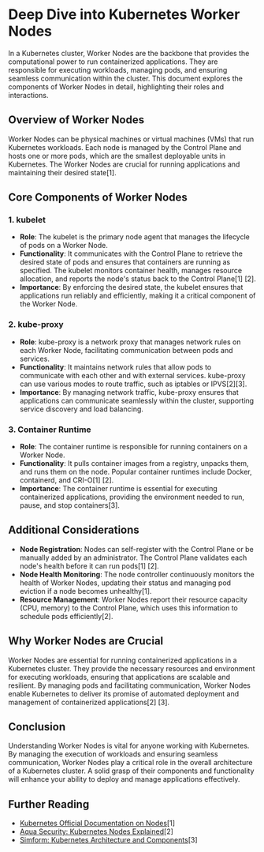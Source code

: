 # Deep Dive into Kubernetes Worker Nodes

In a Kubernetes cluster, Worker Nodes are the backbone that provides the computational power to run containerized applications. They are responsible for executing workloads, managing pods, and ensuring seamless communication within the cluster. This document explores the components of Worker Nodes in detail, highlighting their roles and interactions.

## Overview of Worker Nodes

Worker Nodes can be physical machines or virtual machines (VMs) that run Kubernetes workloads. Each node is managed by the Control Plane and hosts one or more pods, which are the smallest deployable units in Kubernetes. The Worker Nodes are crucial for running applications and maintaining their desired state[1].

## Core Components of Worker Nodes

### 1. kubelet

- **Role**: The kubelet is the primary node agent that manages the lifecycle of pods on a Worker Node.
- **Functionality**: It communicates with the Control Plane to retrieve the desired state of pods and ensures that containers are running as specified. The kubelet monitors container health, manages resource allocation, and reports the node's status back to the Control Plane[1] [2].
- **Importance**: By enforcing the desired state, the kubelet ensures that applications run reliably and efficiently, making it a critical component of the Worker Node.

### 2. kube-proxy

- **Role**: kube-proxy is a network proxy that manages network rules on each Worker Node, facilitating communication between pods and services.
- **Functionality**: It maintains network rules that allow pods to communicate with each other and with external services. kube-proxy can use various modes to route traffic, such as iptables or IPVS[2][3].
- **Importance**: By managing network traffic, kube-proxy ensures that applications can communicate seamlessly within the cluster, supporting service discovery and load balancing.

### 3. Container Runtime

- **Role**: The container runtime is responsible for running containers on a Worker Node.
- **Functionality**: It pulls container images from a registry, unpacks them, and runs them on the node. Popular container runtimes include Docker, containerd, and CRI-O[1] [2].
- **Importance**: The container runtime is essential for executing containerized applications, providing the environment needed to run, pause, and stop containers[3].

## Additional Considerations

- **Node Registration**: Nodes can self-register with the Control Plane or be manually added by an administrator. The Control Plane validates each node's health before it can run pods[1] [2].
- **Node Health Monitoring**: The node controller continuously monitors the health of Worker Nodes, updating their status and managing pod eviction if a node becomes unhealthy[1].
- **Resource Management**: Worker Nodes report their resource capacity (CPU, memory) to the Control Plane, which uses this information to schedule pods efficiently[2].

## Why Worker Nodes are Crucial

Worker Nodes are essential for running containerized applications in a Kubernetes cluster. They provide the necessary resources and environment for executing workloads, ensuring that applications are scalable and resilient. By managing pods and facilitating communication, Worker Nodes enable Kubernetes to deliver its promise of automated deployment and management of containerized applications[2] [3].

## Conclusion

Understanding Worker Nodes is vital for anyone working with Kubernetes. By managing the execution of workloads and ensuring seamless communication, Worker Nodes play a critical role in the overall architecture of a Kubernetes cluster. A solid grasp of their components and functionality will enhance your ability to deploy and manage applications effectively.

## Further Reading

- [Kubernetes Official Documentation on Nodes](https://kubernetes.io/docs/concepts/architecture/nodes/)[1]
- [Aqua Security: Kubernetes Nodes Explained](https://www.aquasec.com/cloud-native-academy/kubernetes-101/kubernetes-nodes/)[2]
- [Simform: Kubernetes Architecture and Components](https://www.simform.com/blog/kubernetes-architecture/)[3]

